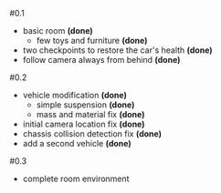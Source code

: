 #0.1
 * basic room **(done)**
 	* few toys and furniture **(done)**
 * two checkpoints to restore the car's health **(done)**
 * follow camera always from behind **(done)**

#0.2
 * vehicle modification **(done)**
 	* simple suspension **(done)**
 	* mass and material fix **(done)**
 * initial camera location fix **(done)**
 * chassis collision detection fix **(done)**
 * add a second vehicle **(done)**

#0.3
 * complete room environment

